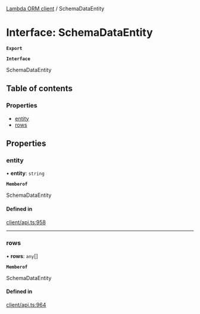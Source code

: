 [Lambda ORM client](../README.md) / SchemaDataEntity

# Interface: SchemaDataEntity

**`Export`**

**`Interface`**

SchemaDataEntity

## Table of contents

### Properties

- [entity](SchemaDataEntity.md#entity)
- [rows](SchemaDataEntity.md#rows)

## Properties

### entity

• **entity**: `string`

**`Memberof`**

SchemaDataEntity

#### Defined in

[client/api.ts:958](https://github.com/FlavioLionelRita/lambdaorm-client-node/blob/3b26fb2/src/lib/client/api.ts#L958)

___

### rows

• **rows**: `any`[]

**`Memberof`**

SchemaDataEntity

#### Defined in

[client/api.ts:964](https://github.com/FlavioLionelRita/lambdaorm-client-node/blob/3b26fb2/src/lib/client/api.ts#L964)
